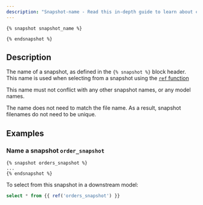 ```yaml
---
description: "Snapshot-name - Read this in-depth guide to learn about configurations in dbt."
---
```


<File name='snapshots/<filename>.sql'>

```jinja2
{% snapshot snapshot_name %}

{% endsnapshot %}

```

</File>

## Description

The name of a snapshot, as defined in the `{% snapshot %}` block header. This name is used when selecting from a snapshot using the [`ref` function](ref)

This name must not conflict with any other snapshot names, or any model names.

The name does not need to match the file name. As a result, snapshot filenames do not need to be unique.

## Examples
### Name a snapshot `order_snapshot`

<File name='snapshots/orders.sql'>

```jinja2
{% snapshot orders_snapshot %}
...
{% endsnapshot %}

```

</File>


To select from this snapshot in a downstream model:

```sql
select * from {{ ref('orders_snapshot') }}
```
